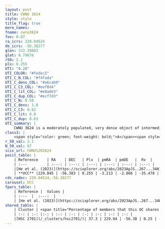 ```yaml
---
layout: post
title: CWNU 3624
style: style
title_flag: true
more_names: 
fname: cwnu3624
fov: 0.07
ra_icrs: 229.84524
de_icrs: -56.38277
glon: 322.39083
glat: 0.79676
r50: 2.1
plx: 0.255
UTI: "0.28"
UTI_COLOR: "#fedec5"
UTI_C_N_COL: "#f4fada"
UTI_C_dens_COL: "#a6cab9"
UTI_C_C3_COL: "#eef8d4"
UTI_C_lit_COL: "#e0a6b3"
UTI_C_dup_COL: "#ecf7d3"
UTI_C_N: 0.58
UTI_C_dens: 1.0
UTI_C_C3: 0.62
UTI_C_lit: 0.0
UTI_C_dup: 0.63
UTI_summary: |
    CWNU 3624 is a moderately populated, very dense object of intermediate C3 quality. It was recently reported in the literature.<br><br>This is likely a unique object, which shares a moderate percentage of members with at least one previously reported entry.
class3: |
    <span style="color: green; font-weight: bold;">A</span><span style="color: red; font-weight: bold;">C</span>
r_50_val: 2.1
N_50_val: 67
scix_url: CWNU%203624
posit_table: |
    | Reference    | RA    | DEC   | Plx  | pmRA  | pmDE   |  Rv  |
    | :---         | :---: | :---: | :---: | :---: | :---: | :---: |
    |[He et al. (2023)](https://scixplorer.org/abs/2023ApJS..267...34H) | 229.849 | -56.381 | 0.229 | -3.217 | -2.875 | -- |
    | **UCC** |229.845 | -56.383 | 0.255 | -3.213 | -2.866 | -35.478 | 
cds_radec: 229.84524,-56.38277
carousel: UCC
fpars_table: |
    | Reference |  Values |
    | :---  |  :---:  |
    | [He et al. (2023)](https://scixplorer.org/abs/2023ApJS..267...34H) | `A0=7.1, m-M=13.55, logA=6.7` |
shared_table: |
    | Cluster | <span title="Percentage of members that this OC shares with the ones listed">%</span>   | RA   | DEC   | Plx   | pmRA  | pmDE  | Rv | UTI |
    | :-: | :-: |:-: | :-: | :-: | :-: | :-: | :-: | :-: |
    |[HSC 2701](/_clusters/hsc2701/)| 37.3 | 229.84 | -56.38 | 0.25 | -3.21 | -2.85 | -- |0.48 |
---
```

